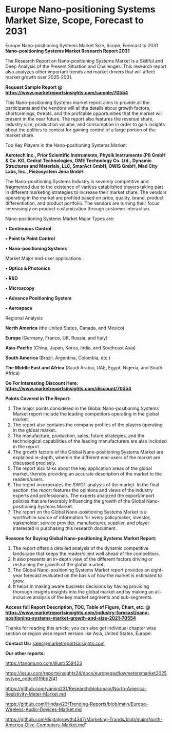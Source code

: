 # Europe Nano-positioning Systems Market Size, Scope, Forecast to 2031
 Europe Nano-positioning Systems Market Size, Scope, Forecast to 2031
<strong>Nano-positioning Systems Market Research Report 2031</strong>

The Research Report on Nano-positioning Systems Market is a Skillful and Deep Analysis of the Present Situation and Challenges. This research report also analyzes other important trends and market drivers that will affect market growth over 2025-2031.

<strong>Request Sample Report @ <a href=https://www.marketreportsinsights.com/sample/70554>https://www.marketreportsinsights.com/sample/70554</a></strong>

This Nano-positioning Systems market report aims to provide all the participants and the vendors will all the details about growth factors, shortcomings, threats, and the profitable opportunities that the market will present in the near future. The report also features the revenue share, industry size, production volume, and consumption in order to gain insights about the politics to contest for gaining control of a large portion of the market share.

Top Key Players in the Nano-positioning Systems Market:

<strong>Aerotech Inc., Prior Scientific Instruments, Physik Instrumente (PI) GmbH & Co. KG, Cedrat Technologies, OME Technology Co. Ltd., Dynamic Structures and Materials, LLC, SmarAct GmbH, OWIS GmbH, Mad City Labs, Inc., Piezosystem Jena GmbH</strong>

The Nano-positioning Systems Industry is severely competitive and fragmented due to the existence of various established players taking part in different marketing strategies to increase their market share. The vendors operating in the market are profiled based on price, quality, brand, product differentiation, and product portfolio. The vendors are turning their focus increasingly on product customization through customer interaction.

Nano-positioning Systems Market Major Types are:

<strong>• Continuous Control

• Point to Point Control

• Nano-positioning Systems</strong>

Market Major end-user applications :

<strong>• Optics & Photonics

• R&D

• Microscopy

• Advance Positioning System

• Aerospace</strong>

Regional Analysis

</u><strong><b>North America</b></strong> (the United States, Canada, and Mexico)

<strong><b>Europe </b></strong>(Germany, France, UK, Russia, and Italy)

<strong><b>Asia-Pacific</b></strong> (China, Japan, Korea, India, and Southeast Asia)

<strong><b>South America</b></strong> (Brazil, Argentina, Colombia, etc.)

<strong><b>The Middle East and Africa</b></strong> (Saudi Arabia, UAE, Egypt, Nigeria, and South Africa)

<strong>Go For Interesting Discount Here: <a href=https://www.marketreportsinsights.com/discount/70554>https://www.marketreportsinsights.com/discount/70554</a></strong>

<strong>Points Covered in The Report:</strong>
<ol>
  <li>The major points considered in the Global Nano-positioning Systems Market report include the leading competitors operating in the global market.</li>
  <li>The report also contains the company profiles of the players operating in the global market.</li>
  <li>The manufacture, production, sales, future strategies, and the technological capabilities of the leading manufacturers are also included in the report.</li>
  <li>The growth factors of the Global Nano-positioning Systems Market are explained in-depth, wherein the different end-users of the market are discussed precisely.</li>
  <li>The report also talks about the key application areas of the global market, thereby providing an accurate description of the market to the readers/users.</li>
  <li>The report incorporates the SWOT analysis of the market. In the final section, the report features the opinions and views of the industry experts and professionals. The experts analyzed the export/import policies that are favorably influencing the growth of the Global Nano-positioning Systems Market.</li>
  <li>The report on the Global Nano-positioning Systems Market is a worthwhile source of information for every policymaker, investor, stakeholder, service provider, manufacturer, supplier, and player interested in purchasing this research document.</li>
</ol>
<strong>Reasons for Buying Global Nano-positioning Systems Market Report:</strong>

<ol>
  <li>The report offers a detailed analysis of the dynamic competitive landscape that keeps the reader/client well ahead of the competitors.</li>
  <li>It also presents an in-depth view of the different factors driving or restraining the growth of the global market.</li>
  <li>The Global Nano-positioning Systems Market report provides an eight-year forecast evaluated on the basis of how the market is estimated to grow.</li>
  <li>It helps in making aware business decisions by having providing thorough insights insights into the global market and by making an all-inclusive analysis of the key market segments and sub-segments.</li>
</ol>
<strong>Access full Report Description, TOC, Table of Figure, Chart, etc. @ <a href=https://www.marketreportsinsights.com/industry-forecast/nano-positioning-systems-market-growth-and-size-2021-70554>https://www.marketreportsinsights.com/industry-forecast/nano-positioning-systems-market-growth-and-size-2021-70554</a></strong>


Thanks for reading this article; you can also get individual chapter wise section or region wise report version like Asia, United States, Europe.

<strong>Contact Us:</strong>
sales@marketreportsinsights.com

<strong>Our other reports:</strong>

<a href=https://tanomuno.com/illust/559423>https://tanomuno.com/illust/559423</a>

<a href=https://issuu.com/reportsinsights24/docs/europegasflowmetersmarket2025bytype_eddcd0f9bb2f41>https://issuu.com/reportsinsights24/docs/europegasflowmetersmarket2025bytype_eddcd0f9bb2f41</a>

<a href=https://github.com/yamini231/Research/blob/main/North-America-Resistivity-Meter-Market.md>https://github.com/yamini231/Research/blob/main/North-America-Resistivity-Meter-Market.md</a>

<a href=https://github.com/Hindavi23/Trending-Reports/blob/main/Europe-Wireless-Audio-Devices-Market.md>https://github.com/Hindavi23/Trending-Reports/blob/main/Europe-Wireless-Audio-Devices-Market.md</a>

<a href=https://github.com/digitalgrowth4347/Marketing-Trands/blob/main/North-America-Dive-Computers-Market.md>https://github.com/digitalgrowth4347/Marketing-Trands/blob/main/North-America-Dive-Computers-Market.md</a>"
